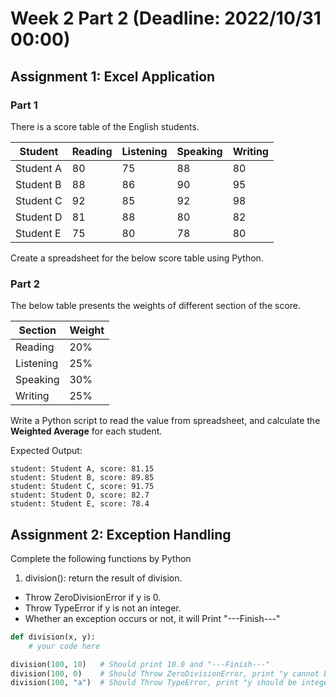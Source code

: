 # Week 2 Part 2 (Deadline: 2022/10/31 00:00)

## Assignment 1: Excel Application

### Part 1
There is a score table of the English students.

| Student   | Reading | Listening | Speaking | Writing |
|-----------|---------|-----------|----------|---------|
| Student A | 80      | 75        | 88       | 80      |
| Student B | 88      | 86        | 90       | 95      |
| Student C | 92      | 85        | 92       | 98      |
| Student D | 81      | 88        | 80       | 82      |
| Student E | 75      | 80        | 78       | 80      |

Create a spreadsheet for the below score table using Python.

### Part 2

The below table presents the weights of different section of the score. 

| Section   | Weight |
|-----------|--------|
| Reading   | 20%    |
| Listening | 25%    |
| Speaking  | 30%    |
| Writing   | 25%    |

Write a Python script to read the value from spreadsheet, and calculate the **Weighted Average** for each student.

Expected Output:
```text
student: Student A, score: 81.15
student: Student B, score: 89.85
student: Student C, score: 91.75
student: Student D, score: 82.7
student: Student E, score: 78.4
```

## Assignment 2: Exception Handling

Complete the following functions by Python 

1. division(): return the result of division.
- Throw ZeroDivisionError if y is 0.
- Throw TypeError if y is not an integer.
- Whether an exception occurs or not, it will Print "---Finish---"

```python
def division(x, y):
    # your code here

division(100, 10)   # Should print 10.0 and "---Finish---"
division(100, 0)    # Should Throw ZeroDivisionError, print "y cannot be 0" and "---Finish---"
division(100, "a")  # Should Throw TypeError, print "y should be integer" and "---Finish---"

```